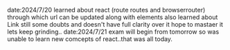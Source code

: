 date:2024/7/20
learned about react (route routes and browserrouter) through which url can be updated along with elements also learned about Link 
      still some doubts and doesn't have full clarity over it hope to mastaer it lets keep grinding..
date:2024/7/21
exam will begin from tomorrow so was unable to learn new comcepts of react..that was all today.
